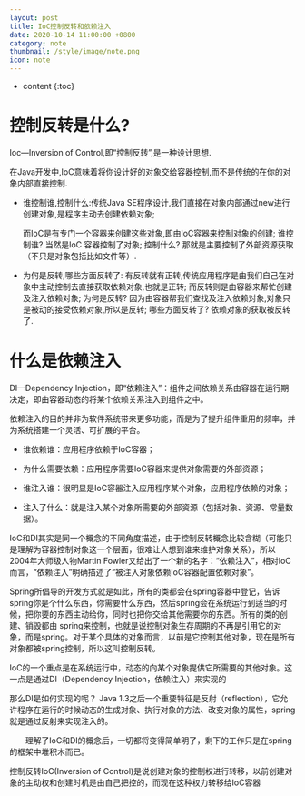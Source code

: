 ```yaml
---
layout: post
title: IoC控制反转和依赖注入
date: 2020-10-14 11:00:00 +0800
category: note
thumbnail: /style/image/note.png
icon: note
---
```


* content
{:toc}

# 控制反转是什么?
Ioc—Inversion of Control,即“控制反转”,是一种设计思想.

在Java开发中,IoC意味着将你设计好的对象交给容器控制,而不是传统的在你的对象内部直接控制.

* 谁控制谁,控制什么:传统Java SE程序设计,我们直接在对象内部通过new进行创建对象,是程序主动去创建依赖对象;
  
  而IoC是有专门一个容器来创建这些对象,即由IoC容器来控制对象的创建; 谁控制谁? 当然是IoC 容器控制了对象; 控制什么? 那就是主要控制了外部资源获取（不只是对象包括比如文件等）.

* 为何是反转,哪些方面反转了: 有反转就有正转,传统应用程序是由我们自己在对象中主动控制去直接获取依赖对象,也就是正转; 而反转则是由容器来帮忙创建及注入依赖对象; 为何是反转? 因为由容器帮我们查找及注入依赖对象,对象只是被动的接受依赖对象,所以是反转; 哪些方面反转了? 依赖对象的获取被反转了.



# 什么是依赖注入
DI—Dependency Injection，即“依赖注入”：组件之间依赖关系由容器在运行期决定，即由容器动态的将某个依赖关系注入到组件之中。

依赖注入的目的并非为软件系统带来更多功能，而是为了提升组件重用的频率，并为系统搭建一个灵活、可扩展的平台。

* 谁依赖谁：应用程序依赖于IoC容器；

* 为什么需要依赖：应用程序需要IoC容器来提供对象需要的外部资源；

* 谁注入谁：很明显是IoC容器注入应用程序某个对象，应用程序依赖的对象；

* 注入了什么：就是注入某个对象所需要的外部资源（包括对象、资源、常量数据）。


IoC和DI其实是同一个概念的不同角度描述，由于控制反转概念比较含糊（可能只是理解为容器控制对象这一个层面，很难让人想到谁来维护对象关系），所以2004年大师级人物Martin Fowler又给出了一个新的名字：“依赖注入”，相对IoC 而言，“依赖注入”明确描述了“被注入对象依赖IoC容器配置依赖对象”。


Spring所倡导的开发方式就是如此，所有的类都会在spring容器中登记，告诉spring你是个什么东西，你需要什么东西，然后spring会在系统运行到适当的时候，把你要的东西主动给你，同时也把你交给其他需要你的东西。所有的类的创建、销毁都由 spring来控制，也就是说控制对象生存周期的不再是引用它的对象，而是spring。对于某个具体的对象而言，以前是它控制其他对象，现在是所有对象都被spring控制，所以这叫控制反转。

IoC的一个重点是在系统运行中，动态的向某个对象提供它所需要的其他对象。这一点是通过DI（Dependency Injection，依赖注入）来实现的

那么DI是如何实现的呢？ Java 1.3之后一个重要特征是反射（reflection），它允许程序在运行的时候动态的生成对象、执行对象的方法、改变对象的属性，spring就是通过反射来实现注入的。

　　理解了IoC和DI的概念后，一切都将变得简单明了，剩下的工作只是在spring的框架中堆积木而已。

控制反转IoC(Inversion of Control)是说创建对象的控制权进行转移，以前创建对象的主动权和创建时机是由自己把控的，而现在这种权力转移给IoC容器
